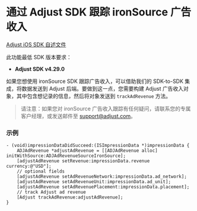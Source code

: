 # 通过 Adjust SDK 跟踪 ironSource 广告收入

[Adjust iOS SDK 自述文件][ios-readme]

此功能最低 SDK 版本要求：

- **Adjust SDK v4.29.0**

如果您想使用 ironSource SDK 跟踪广告收入，可以借助我们的 SDK-to-SDK 集成，将数据发送到 Adjust 后端。要做到这一点，您需要构建 Adjust 广告收入对象，其中包含想记录的信息，然后将对象发送到 `trackAdRevenue` 方法。

> 请注意：如果您对 ironSource 广告收入跟踪有任何疑问，请联系您的专属客户经理，或发送邮件至 [support@adjust.com](mailto:support@adjust.com)。

### 示例

```objc
- (void)impressionDataDidSucceed:(ISImpressionData *)impressionData {
    ADJAdRevenue *adjustAdRevenue = [[ADJAdRevenue alloc] initWithSource:ADJAdRevenueSourceIronSource];
    [adjustAdRevenue setRevenue:impressionData.revenue currency:@"USD"];
    // optional fields
    [adjustAdRevenue setAdRevenueNetwork:impressionData.ad_network];
    [adjustAdRevenue setAdRevenueUnit:impressionData.ad_unit];
    [adjustAdRevenue setAdRevenuePlacement:impressionData.placement];
    // track Adjust ad revenue
    [Adjust trackAdRevenue:adjustAdRevenue];
}
```

[ios-readme]:    https://github.com/adjust/ios_sdk/blob/master/doc/chinese/README.md
